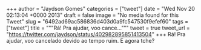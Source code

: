 
+++
author = "Jaydson Gomes"
categories = ["tweet"]
date = "Wed Nov 20 02:13:04 +0000 2013"
draft = false
image = "No media found for this Tweet"
slug = "6492ad69ac586836d403d0a9fc547530f9efef60"
tags = ["tweet"]
title = """Rá! Pra ajudar, voo cance..."""
tweet = true
tweet_url = "https://twitter.com/jaydson/status/402982895851413504"
+++
Rá! Pra ajudar, voo cancelado devido ao tempo ruim. E agora tche?
